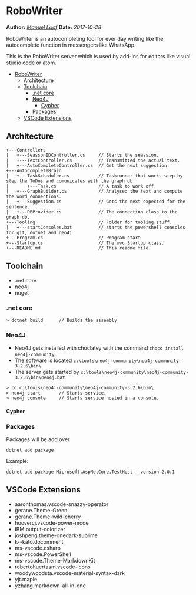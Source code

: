 # RoboWriter
**Author:** *[Manuel Loof](http://www.manuel-loof.de)*
**Date:**   *2017-10-28*


RoboWriter is an autocompleting tool for ever day writing like the autocomplete function in messengers like WhatsApp.

This is the RoboWriter server which is used by add-ins for editors like visual studio code or atom.

- [RoboWriter](#robowriter)
    - [Architecture](#architecture)
    - [Toolchain](#toolchain)
        - [.net core](#net-core)
        - [Neo4J](#neo4j)
            - [Cypher](#cypher)
        - [Packages](#packages)
    - [VSCode Extensions](#vscode-extensions)

## Architecture


    +---Controllers
    |   +---SeassonIDController.cs     // Starts the seassion.
    |   +---TextController.cs          // Transmitted the actual text.
    |   +---AutoCompleteController.cs  // Get the next suggestion.
    +---AutoCompleteBrain
    |   +---TaskScheduler.cs           // Taskrunner that works step by step the ToDos and comunicates with the graph db.
    |       +---Task.cs                // A task to work off.
    |   +---GraphBuilder.cs            // Analysed the text and compute the word connections.
    |   +---Suggestion.cs              // Gets the next expected for the sentence.
    |   +---DBProvider.cs              // The connection class to the graph db.
    +---Tooling                        // Folder for tooling stuff.
    |   +---startConsoles.bat          // starts the powershell consoles for git, dotnet and neo4j
    +---Program.cs                     // Program start
    +---Startup.cs                     // The mvc Startup class.
    +---README.md                      // This readme file.

## Toolchain

- .net core
- neo4j
- nuget

### .net core

```shell 
> dotnet build      // Builds the assembly
```

### Neo4J

- Neo4J gets installed with choclatey with the command `choco install neo4j-community`.
- The software is located `c:\tools\neo4j-community\neo4j-community-3.2.6\bin\`
- The server gets started by `c:\tools\neo4j-community\neo4j-community-3.2.6\bin\neo4j.bat`

```shell 
> cd c:\tools\neo4j-community\neo4j-community-3.2.6\bin\
> neo4j start       // Starts service.
> neo4j console     // Starts service hosted in a console.
```

#### Cypher

    

### Packages

Packages will be add over

```shell 
dotnet add package 
```

Example:
```shell
dotnet add package Microsoft.AspNetCore.TestHost --version 2.0.1
``` 


## VSCode Extensions

- aaronthomas.vscode-snazzy-operator
- gerane.Theme-Green
- gerane.Theme-wild-cherry
- hoovercj.vscode-power-mode
- IBM.output-colorizer
- joshpeng.theme-onedark-sublime
- k--kato.docomment
- ms-vscode.csharp
- ms-vscode.PowerShell
- ms-vscode.Theme-MarkdownKit
- robertohuertasm.vscode-icons
- woodywoodsta.vscode-material-syntax-dark
- yjt.maple
- yzhang.markdown-all-in-one



